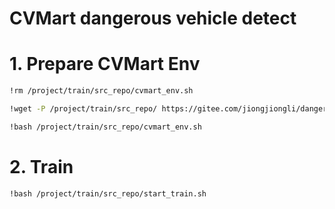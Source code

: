 # CVMart dangerous vehicle detect
# 1. Prepare CVMart Env
```bash
!rm /project/train/src_repo/cvmart_env.sh

!wget -P /project/train/src_repo/ https://gitee.com/jiongjiongli/dangerous_vehicle_det/blob/main/vehicle_det/cvmart_env.sh

!bash /project/train/src_repo/cvmart_env.sh
```



# 2. Train
```bash
!bash /project/train/src_repo/start_train.sh
```

